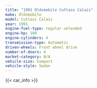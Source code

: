 ```yaml
---
title: "1991 Oldsmobile Cutlass Calais"
make: Oldsmobile
model: Cutlass Calais
year: 1991
engine-fuel-type: regular unleaded
engine-hp: 160
engine-cylinders: 4
transmission-type: Automatic
driven-wheels: Front wheel drive
number-of-doors: 4
market-category: N/A
vehicle-size: Compact
vehicle-style: Sedan
---
```


{{< car_info >}}
